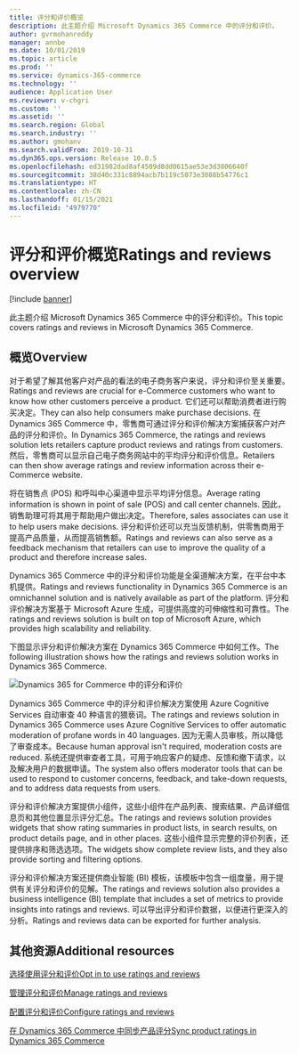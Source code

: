 ```yaml
---
title: 评分和评价概览
description: 此主题介绍 Microsoft Dynamics 365 Commerce 中的评分和评价。
author: gvrmohanreddy
manager: annbe
ms.date: 10/01/2019
ms.topic: article
ms.prod: ''
ms.service: dynamics-365-commerce
ms.technology: ''
audience: Application User
ms.reviewer: v-chgri
ms.custom: ''
ms.assetid: ''
ms.search.region: Global
ms.search.industry: ''
ms.author: gmohanv
ms.search.validFrom: 2019-10-31
ms.dyn365.ops.version: Release 10.0.5
ms.openlocfilehash: ed31982dad8af4509d8dd0615ae53e3d3806640f
ms.sourcegitcommit: 38d40c331c8894acb7b119c5073e3088b54776c1
ms.translationtype: HT
ms.contentlocale: zh-CN
ms.lasthandoff: 01/15/2021
ms.locfileid: "4979770"
---
```

# <a name="ratings-and-reviews-overview"></a><span data-ttu-id="eebdc-103">评分和评价概览</span><span class="sxs-lookup"><span data-stu-id="eebdc-103">Ratings and reviews overview</span></span>


[!include [banner](includes/banner.md)]

<span data-ttu-id="eebdc-104">此主题介绍 Microsoft Dynamics 365 Commerce 中的评分和评价。</span><span class="sxs-lookup"><span data-stu-id="eebdc-104">This topic covers ratings and reviews in Microsoft Dynamics 365 Commerce.</span></span>

## <a name="overview"></a><span data-ttu-id="eebdc-105">概览</span><span class="sxs-lookup"><span data-stu-id="eebdc-105">Overview</span></span>

<span data-ttu-id="eebdc-106">对于希望了解其他客户对产品的看法的电子商务客户来说，评分和评价至关重要。</span><span class="sxs-lookup"><span data-stu-id="eebdc-106">Ratings and reviews are crucial for e-Commerce customers who want to know how other customers perceive a product.</span></span> <span data-ttu-id="eebdc-107">它们还可以帮助消费者进行购买决定。</span><span class="sxs-lookup"><span data-stu-id="eebdc-107">They can also help consumers make purchase decisions.</span></span> <span data-ttu-id="eebdc-108">在 Dynamics 365 Commerce 中，零售商可通过评分和评价解决方案捕获客户对产品的评分和评价。</span><span class="sxs-lookup"><span data-stu-id="eebdc-108">In Dynamics 365 Commerce, the ratings and reviews solution lets retailers capture product reviews and ratings from customers.</span></span> <span data-ttu-id="eebdc-109">然后，零售商可以显示自己电子商务网站中的平均评分和评价信息。</span><span class="sxs-lookup"><span data-stu-id="eebdc-109">Retailers can then show average ratings and review information across their e-Commerce website.</span></span>

<span data-ttu-id="eebdc-110">将在销售点 (POS) 和呼叫中心渠道中显示平均评分信息。</span><span class="sxs-lookup"><span data-stu-id="eebdc-110">Average rating information is shown in point of sale (POS) and call center channels.</span></span> <span data-ttu-id="eebdc-111">因此，销售助理可将其用于帮助用户做出决定。</span><span class="sxs-lookup"><span data-stu-id="eebdc-111">Therefore, sales associates can use it to help users make decisions.</span></span> <span data-ttu-id="eebdc-112">评分和评价还可以充当反馈机制，供零售商用于提高产品质量，从而提高销售额。</span><span class="sxs-lookup"><span data-stu-id="eebdc-112">Ratings and reviews can also serve as a feedback mechanism that retailers can use to improve the quality of a product and therefore increase sales.</span></span>

<span data-ttu-id="eebdc-113">Dynamics 365 Commerce 中的评分和评价功能是全渠道解决方案，在平台中本机提供。</span><span class="sxs-lookup"><span data-stu-id="eebdc-113">Ratings and reviews functionality in Dynamics 365 Commerce is an omnichannel solution and is natively available as part of the platform.</span></span> <span data-ttu-id="eebdc-114">评分和评价解决方案基于 Microsoft Azure 生成，可提供高度的可伸缩性和可靠性。</span><span class="sxs-lookup"><span data-stu-id="eebdc-114">The ratings and reviews solution is built on top of Microsoft Azure, which provides high scalability and reliability.</span></span>

<span data-ttu-id="eebdc-115">下图显示评分和评价解决方案在 Dynamics 365 Commerce 中如何工作。</span><span class="sxs-lookup"><span data-stu-id="eebdc-115">The following illustration shows how the ratings and reviews solution works in Dynamics 365 Commerce.</span></span>

![Dynamics 365 for Commerce 中的评分和评价](media/Dynamics-365-Commerce-Ratings-and-Reviews-Overview.jpg)

<span data-ttu-id="eebdc-117">Dynamics 365 Commerce 中的评分和评价解决方案使用 Azure Cognitive Services 自动审查 40 种语言的猥亵词。</span><span class="sxs-lookup"><span data-stu-id="eebdc-117">The ratings and reviews solution in Dynamics 365 Commerce uses Azure Cognitive Services to offer automatic moderation of profane words in 40 languages.</span></span> <span data-ttu-id="eebdc-118">因为无需人员审核，所以降低了审查成本。</span><span class="sxs-lookup"><span data-stu-id="eebdc-118">Because human approval isn't required, moderation costs are reduced.</span></span> <span data-ttu-id="eebdc-119">系统还提供审查者工具，可用于响应客户的疑虑、反馈和撤下请求，以及解决用户的数据申请。</span><span class="sxs-lookup"><span data-stu-id="eebdc-119">The system also offers moderator tools that can be used to respond to customer concerns, feedback, and take-down requests, and to address data requests from users.</span></span>

<span data-ttu-id="eebdc-120">评分和评价解决方案提供小组件，这些小组件在产品列表、搜索结果、产品详细信息页和其他位置显示评分汇总。</span><span class="sxs-lookup"><span data-stu-id="eebdc-120">The ratings and reviews solution provides widgets that show rating summaries in product lists, in search results, on product details page, and in other places.</span></span> <span data-ttu-id="eebdc-121">这些小组件显示完整的评价列表，还提供排序和筛选选项。</span><span class="sxs-lookup"><span data-stu-id="eebdc-121">The widgets show complete review lists, and they also provide sorting and filtering options.</span></span>

<span data-ttu-id="eebdc-122">评分和评价解决方案还提供商业智能 (BI) 模板，该模板中包含一组度量，用于提供有关评分和评价的见解。</span><span class="sxs-lookup"><span data-stu-id="eebdc-122">The ratings and reviews solution also provides a business intelligence (BI) template that includes a set of metrics to provide insights into ratings and reviews.</span></span> <span data-ttu-id="eebdc-123">可以导出评分和评价数据，以便进行更深入的分析。</span><span class="sxs-lookup"><span data-stu-id="eebdc-123">Ratings and reviews data can be exported for further analysis.</span></span>

## <a name="additional-resources"></a><span data-ttu-id="eebdc-124">其他资源</span><span class="sxs-lookup"><span data-stu-id="eebdc-124">Additional resources</span></span>

[<span data-ttu-id="eebdc-125">选择使用评分和评价</span><span class="sxs-lookup"><span data-stu-id="eebdc-125">Opt in to use ratings and reviews</span></span>](opt-in-ratings-reviews.md)

[<span data-ttu-id="eebdc-126">管理评分和评价</span><span class="sxs-lookup"><span data-stu-id="eebdc-126">Manage ratings and reviews</span></span>](manage-reviews.md)

[<span data-ttu-id="eebdc-127">配置评分和评价</span><span class="sxs-lookup"><span data-stu-id="eebdc-127">Configure ratings and reviews</span></span>](configure-ratings-reviews.md)

[<span data-ttu-id="eebdc-128">在 Dynamics 365 Commerce 中同步产品评分</span><span class="sxs-lookup"><span data-stu-id="eebdc-128">Sync product ratings in Dynamics 365 Commerce</span></span>](sync-product-ratings.md)

